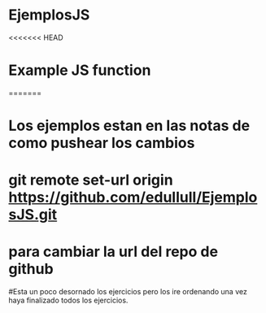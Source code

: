 # EjemplosJS
<<<<<<< HEAD
# Example JS function
=======
# Los ejemplos estan en las notas de como pushear los cambios
# git remote set-url origin https://github.com/edullull/EjemplosJS.git
# para cambiar la url del repo de github

#Esta un poco desornado los ejercicios pero los ire ordenando una vez haya finalizado todos los ejercicios.

